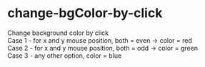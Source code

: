 # change-bgColor-by-click

Change background color by click\
Case 1 - for x and y mouse position, both = even -> color = red\
Case 2 - for x and y mouse position, both = odd -> color = green\
Case 3 - any other option, color = blue
